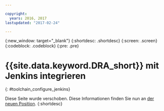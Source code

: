 ```yaml
---

copyright:
  years: 2016, 2017
lastupdated: "2017-02-24"

---
```


{:new_window: target="_blank"}
{:shortdesc: .shortdesc}
{:screen: .screen}
{:codeblock: .codeblock}
{:pre: .pre}

# {{site.data.keyword.DRA_short}} mit Jenkins integrieren
{: #toolchain_configure_jenkins}

Diese Seite wurde verschoben. Diese Informationen finden Sie nun an [der neuen Position](/docs/services/DevOpsInsights/about_risk.html).
{:shortdesc}

